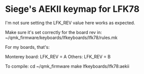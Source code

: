 # Siege's AEKII keymap for LFK78

I'm not sure setting the LFK_REV value here works as expected.

Make sure it's set correctly for the board rev in:
  ~/qmk_firmware/keyboards/lfkeyboards/lfk78/rules.mk


For my boards, that's:

Monterey board:
LFK_REV = A
Others:
LFK_REV = B


To compile:
  cd ~/qmk_firmware
  make lfkeyboards/lfk78:aekii
